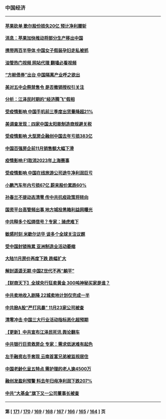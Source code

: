 ### 中国经济
---
#### [苹果砍单 歌尔股份损失20亿 预计净利腰斩](../../pages/ncid283/n13878113.md?12050045) 
#### [消息：苹果加快推动将部分生产移出中国](../../pages/ncid283/n13878030.md?12050045) 
#### [携带两百半导体 中国女子假装孕妇走私被抓](../../pages/ncid283/n13877878.md?12050045) 
#### [油管热门视频 网站代理 翻墙必看视频](http://138.2.39.72:81/youtube.html?epic-marker?12050045)
#### [“方舱债券”出台 中国隔离产业呼之欲出](../../pages/ncid283/n13876933.md?12050045) 
#### [美对五中企祭禁售令 是否撤销授权引关注](../../pages/ncid283/n13877620.md?12050045) 
#### [分析：江泽民时期的“经济腾飞”假相](../../pages/ncid283/n13877564.md?12050045) 
#### [受疫情影响 中国手机前三季度出货量降超21%](../../pages/ncid283/n13877650.md?12050045) 
#### [美调查发现：四家中国太阳能制造商规避关税](../../pages/ncid283/n13877642.md?12050045) 
#### [受疫情影响 大型房企融创中国去年亏损383亿](../../pages/ncid283/n13877621.md?12050045) 
#### [中国百强房企前11月销售额大幅下滑](../../pages/ncid283/n13877619.md?12050045) 
#### [疫情影响 F1取消2023年上海赛事](../../pages/ncid283/n13877549.md?12050045) 
#### [受疫情影响 中国在线旅游公司途牛净利润巨亏](../../pages/ncid283/n13876978.md?12050045) 
#### [小鹏汽车年内亏损67亿 蔚来股价累跌60%](../../pages/ncid283/n13876944.md?12050045) 
#### [孙春兰不提动态清零 传中共抗疫政策将转向](../../pages/ncid283/n13876861.md?12050045) 
#### [国资平台高管频出事 地方城投黑箱利益网曝光](../../pages/ncid283/n13876893.md?12050045) 
#### [中共释多个松绑信号？专家：骑虎难下](../../pages/ncid283/n13876891.md?12050045) 
#### [敏感时刻 米歇尔访华 谈多个全球关注议题](../../pages/ncid283/n13876726.md?12050045) 
#### [受中国封锁拖累 亚洲制造业活动萎缩](../../pages/ncid283/n13876626.md?12050045) 
#### [大陆11月房价再度下跌 跌幅扩大](../../pages/ncid283/n13876559.md?12050045) 
#### [解封遥遥无期 中国Z世代不再“躺平”](../../pages/ncid283/n13876294.md?12050045) 
#### [【财商天下】全球央行狂卖黄金 300吨神秘买家是谁？](../../pages/ncid283/n13876296.md?12050045) 
#### [中共卖地收入剧降 22城卖地计划仅完成一半](../../pages/ncid283/n13876229.md?12050045) 
#### [中共掀A股“严打风暴” 11月23家公司被查](../../pages/ncid283/n13876203.md?12050045) 
#### [清零冲击 中国三大行业活动指标恶化超预期](../../pages/ncid283/n13876195.md?12050045) 
#### [【更新】中共宣布江泽民死讯 舆论翻车](../../pages/ncid283/n13876029.md?12050045) 
#### [中共银行巨资救房企 专家：需求低迷难有起色](../../pages/ncid283/n13875280.md?12050045) 
#### [左手融资右手套现 云南首富兄弟被监视居住](../../pages/ncid283/n13875263.md?12050045) 
#### [中国老龄化呈五特点 需护理的老人逾4500万](../../pages/ncid283/n13875255.md?12050045) 
#### [融创发盈利预警 料去年归母净利润下跌207%](../../pages/ncid283/n13875705.md?12050045) 
#### [中共“大基金”旗下又一公司董事长被查](../../pages/ncid283/n13875610.md?12050045) 

---
#### 第 [ [171](./171.md?12050045) / [170](./170.md?12050045) / [169](./169.md?12050045) / [168](./168.md?12050045) / [167](./167.md?12050045) / [166](./166.md?12050045) / [165](./165.md?12050045) / [164](./164.md?12050045) ] 页

